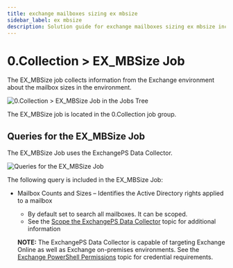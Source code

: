 ```yaml
---
title: exchange mailboxes sizing ex mbsize
sidebar_label: ex mbsize
description: Solution guide for exchange mailboxes sizing ex mbsize including implementation steps, configuration, and best practices.
---
```


# 0.Collection > EX_MBSize Job

The EX_MBSize job collects information from the Exchange environment about the mailbox sizes in the
environment.

![0.Collection > EX_MBSize Job in the Jobs Tree](/img/product_docs/accessanalyzer/solutions/exchange/databases/collection/collectionjobstree.webp)

The EX_MBSize job is located in the 0.Collection job group.

## Queries for the EX_MBSize Job

The EX_MBSize Job uses the ExchangePS Data Collector.

![Queries for the EX_MBSize Job](/img/product_docs/accessanalyzer/solutions/exchange/mailboxes/sizing/mbsizequery.webp)

The following query is included in the EX_MBSize Job:

- Mailbox Counts and Sizes – Identifies the Active Directory rights applied to a mailbox

  - By default set to search all mailboxes. It can be scoped.
  - See the
    [Scope the ExchangePS Data Collector](/docs/accessanalyzer/12.0/solutions/exchange/casmetrics/ex-aspolicies.md#scope-the-exchangeps-data-collector)
    topic for additional information

  **NOTE:** The ExchangePS Data Collector is capable of targeting Exchange Online as well as
  Exchange on-premises environments. See the
  [Exchange PowerShell Permissions](/docs/accessanalyzer/12.0/getting-started/system-requirements/solutions/exchange/powershell.md)
  topic for credential requirements.
